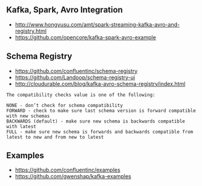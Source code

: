 ## Kafka, Spark, Avro Integration
- http://www.hongyusu.com/amt/spark-streaming-kafka-avro-and-registry.html
- https://github.com/opencore/kafka-spark-avro-example

## Schema Registry
- https://github.com/confluentinc/schema-registry
- https://github.com/Landoop/schema-registry-ui
- http://cloudurable.com/blog/kafka-avro-schema-registry/index.html
```
The compatibility checks value is one of the following:

NONE - don’t check for schema compatibility
FORWARD - check to make sure last schema version is forward compatible with new schemas
BACKWARDS (default) - make sure new schema is backwards compatible with latest
FULL - make sure new schema is forwards and backwards compatible from latest to new and from new to latest
```

## Examples
- https://github.com/confluentinc/examples
- https://github.com/gwenshap/kafka-examples